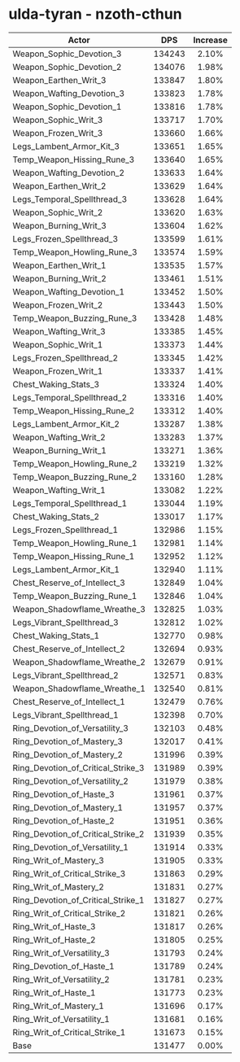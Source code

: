 # ulda-tyran - nzoth-cthun
| Actor | DPS | Increase |
|---|:---:|:---:|
|Weapon_Sophic_Devotion_3|134243|2.10%|
|Weapon_Sophic_Devotion_2|134076|1.98%|
|Weapon_Earthen_Writ_3|133847|1.80%|
|Weapon_Wafting_Devotion_3|133823|1.78%|
|Weapon_Sophic_Devotion_1|133816|1.78%|
|Weapon_Sophic_Writ_3|133717|1.70%|
|Weapon_Frozen_Writ_3|133660|1.66%|
|Legs_Lambent_Armor_Kit_3|133651|1.65%|
|Temp_Weapon_Hissing_Rune_3|133640|1.65%|
|Weapon_Wafting_Devotion_2|133633|1.64%|
|Weapon_Earthen_Writ_2|133629|1.64%|
|Legs_Temporal_Spellthread_3|133628|1.64%|
|Weapon_Sophic_Writ_2|133620|1.63%|
|Weapon_Burning_Writ_3|133604|1.62%|
|Legs_Frozen_Spellthread_3|133599|1.61%|
|Temp_Weapon_Howling_Rune_3|133574|1.59%|
|Weapon_Earthen_Writ_1|133535|1.57%|
|Weapon_Burning_Writ_2|133461|1.51%|
|Weapon_Wafting_Devotion_1|133452|1.50%|
|Weapon_Frozen_Writ_2|133443|1.50%|
|Temp_Weapon_Buzzing_Rune_3|133428|1.48%|
|Weapon_Wafting_Writ_3|133385|1.45%|
|Weapon_Sophic_Writ_1|133373|1.44%|
|Legs_Frozen_Spellthread_2|133345|1.42%|
|Weapon_Frozen_Writ_1|133337|1.41%|
|Chest_Waking_Stats_3|133324|1.40%|
|Legs_Temporal_Spellthread_2|133316|1.40%|
|Temp_Weapon_Hissing_Rune_2|133312|1.40%|
|Legs_Lambent_Armor_Kit_2|133287|1.38%|
|Weapon_Wafting_Writ_2|133283|1.37%|
|Weapon_Burning_Writ_1|133271|1.36%|
|Temp_Weapon_Howling_Rune_2|133219|1.32%|
|Temp_Weapon_Buzzing_Rune_2|133160|1.28%|
|Weapon_Wafting_Writ_1|133082|1.22%|
|Legs_Temporal_Spellthread_1|133044|1.19%|
|Chest_Waking_Stats_2|133017|1.17%|
|Legs_Frozen_Spellthread_1|132986|1.15%|
|Temp_Weapon_Howling_Rune_1|132981|1.14%|
|Temp_Weapon_Hissing_Rune_1|132952|1.12%|
|Legs_Lambent_Armor_Kit_1|132940|1.11%|
|Chest_Reserve_of_Intellect_3|132849|1.04%|
|Temp_Weapon_Buzzing_Rune_1|132846|1.04%|
|Weapon_Shadowflame_Wreathe_3|132825|1.03%|
|Legs_Vibrant_Spellthread_3|132812|1.02%|
|Chest_Waking_Stats_1|132770|0.98%|
|Chest_Reserve_of_Intellect_2|132694|0.93%|
|Weapon_Shadowflame_Wreathe_2|132679|0.91%|
|Legs_Vibrant_Spellthread_2|132571|0.83%|
|Weapon_Shadowflame_Wreathe_1|132540|0.81%|
|Chest_Reserve_of_Intellect_1|132479|0.76%|
|Legs_Vibrant_Spellthread_1|132398|0.70%|
|Ring_Devotion_of_Versatility_3|132103|0.48%|
|Ring_Devotion_of_Mastery_3|132017|0.41%|
|Ring_Devotion_of_Mastery_2|131996|0.39%|
|Ring_Devotion_of_Critical_Strike_3|131989|0.39%|
|Ring_Devotion_of_Versatility_2|131979|0.38%|
|Ring_Devotion_of_Haste_3|131961|0.37%|
|Ring_Devotion_of_Mastery_1|131957|0.37%|
|Ring_Devotion_of_Haste_2|131951|0.36%|
|Ring_Devotion_of_Critical_Strike_2|131939|0.35%|
|Ring_Devotion_of_Versatility_1|131914|0.33%|
|Ring_Writ_of_Mastery_3|131905|0.33%|
|Ring_Writ_of_Critical_Strike_3|131863|0.29%|
|Ring_Writ_of_Mastery_2|131831|0.27%|
|Ring_Devotion_of_Critical_Strike_1|131827|0.27%|
|Ring_Writ_of_Critical_Strike_2|131821|0.26%|
|Ring_Writ_of_Haste_3|131817|0.26%|
|Ring_Writ_of_Haste_2|131805|0.25%|
|Ring_Writ_of_Versatility_3|131793|0.24%|
|Ring_Devotion_of_Haste_1|131789|0.24%|
|Ring_Writ_of_Versatility_2|131781|0.23%|
|Ring_Writ_of_Haste_1|131773|0.23%|
|Ring_Writ_of_Mastery_1|131696|0.17%|
|Ring_Writ_of_Versatility_1|131681|0.16%|
|Ring_Writ_of_Critical_Strike_1|131673|0.15%|
|Base|131477|0.00%|
